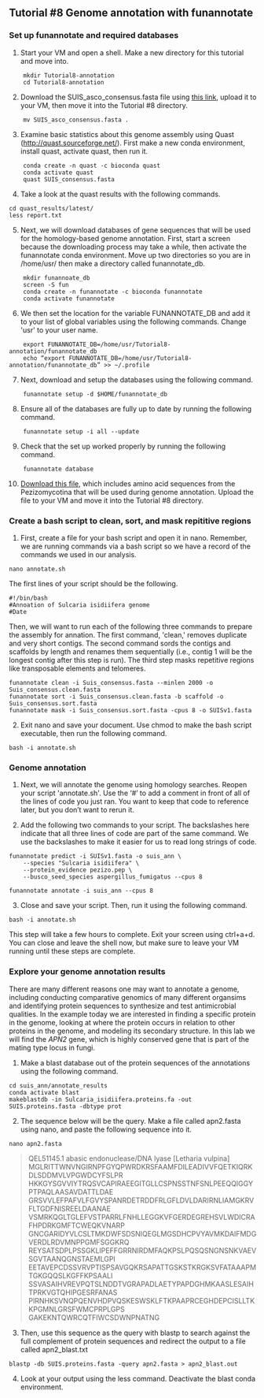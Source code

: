 ## Tutorial #8 Genome annotation with funannotate



### Set up funannotate and required databases
1. Start your VM and open a shell. Make a new directory for this tutorial and move into.
<!-- -->
        mkdir Tutorial8-annotation
        cd Tutorial8-annotation
2. Download the SUIS_asco_consensus.fasta file using [this link](https://drive.google.com/file/d/1VQ8LJJXiCIkn24742e6cW8oSfLA5AL5H/view?usp=sharing), upload it to your VM, then move it into the Tutorial #8 directory.
<!-- -->
        mv SUIS_asco_consensus.fasta .
        
3. Examine basic statistics about this genome assembly using Quast (http://quast.sourceforge.net/). First make a new conda environment,  install quast, activate quast, then run it.
<!-- -->
        conda create -n quast -c bioconda quast
        conda activate quast
        quast SUIS_consensus.fasta
    
4. Take a look at the quast results with the following commands.
<!-- -->
	cd quast_results/latest/
	less report.txt
5. Next, we will download databases of gene sequences that will be used for the homology-based genome annotation. First, start a screen because the downloading process may take a while, then activate the funannotate conda environment. Move up two directories so you are in /home/usr/ then make a directory called funannotate_db.
<!-- -->        
        mkdir funannoate_db
        screen -S fun
        conda create -n funannotate -c bioconda funannotate
        conda activate funannotate
   
6. We then set the location for the variable FUNANNOTATE_DB and add it to your list of global variables using the following commands. Change 'usr' to your user name.
<!-- -->
        export FUNANNOTATE_DB=/home/usr/Tutorial8-annotation/funannotate_db
        echo “export FUNANNOTATE_DB=/home/usr/Tutorial8-annotation/funannotate_db” >> ~/.profile
7. Next, download and setup the databases using the following command. 
<!-- -->
        funannotate setup -d $HOME/funannotate_db

8. Ensure all of the databases are fully up to date by running the following command.
<!-- -->
        funannotate setup -i all --update

9. Check that the set up worked properly by running the following command.
<!-- -->	
        funannotate database
10. [Download this file](https://drive.google.com/file/d/1NkPOLwSY6vOgQc77EZxtYRIjtI5-INtJ/view?usp=sharing), which includes amino acid sequences from the Pezizomycotina that will be used during genome annotation. Upload the file to your VM and move it into the Tutorial #8 directory.

### Create a bash script to clean, sort, and mask repititive regions

1. First, create a file for your bash script and open it in nano. Remember, we are running commands via a bash script so we have a record of the commands we used in our analysis.
<!-- -->
	nano annotate.sh
The first lines of your script should be the following.
<!-- -->
	#!/bin/bash
	#Annoation of Sulcaria isidiifera genome
	#Date

Then, we will want to run each of the following three commands to prepare the assembly for annation. The first command, 'clean,' removes duplicate and very short contigs. The second command sords the contigs and scaffolds by length and renames them sequentially (i.e., contig 1 will be the longest contig after this step is run). The third step masks repetitive regions like transposable elements and telomeres.
<!-- -->
	funannotate clean -i Suis_consensus.fasta --minlen 2000 -o Suis_consensus.clean.fasta
	funannotate sort -i Suis_consensus.clean.fasta -b scaffold -o Suis_consensus.sort.fasta
	funannotate mask -i Suis_consensus.sort.fasta -cpus 8 -o SUISv1.fasta

2. Exit nano and save your document. Use chmod to make the bash script executable, then run the following command.
<!-- -->	
	bash -i annotate.sh

### Genome annotation 

1. Next, we will annotate the genome using homology searches. Reopen your script 'annotate.sh'. Use the ‘#’ to add a comment in front of all of the lines of code you just ran. You want to keep that code to reference later, but you don’t want to rerun it.

2. Add the following two commands to your script. The backslashes here indicate that all three lines of code are part of the same command. We use the backslashes to make it easier for us to read long strings of code.
<!-- -->
	funannotate predict -i SUISv1.fasta -o suis_ann \
	    --species "Sulcaria isidiifera" \
	    --protein_evidence pezizo.pep \
	    --busco_seed_species aspergillus_fumigatus --cpus 8
	
	funannotate annotate -i suis_ann --cpus 8

3. Close and save your script. Then, run it using the following command.
<!-- -->
	bash -i annotate.sh

This step will take a few hours to complete. Exit your screen using ctrl+a+d. You can close and leave the shell now, but make sure to leave your VM running until these steps are complete. 

### Explore your genome annotation results

There are many different reasons one may want to annotate a genome, including conducting comparative genomics of many different organsims and identifying protein sequences to synthesize  and test antimicrobial qualities. In the example today we are interested in finding a specific protein in the genome, looking at where the protein occurs in relation to other proteins in the genome, and modeling its secondary structure. In this lab we will find the *APN2* gene, which is highly conserved gene that is part of the mating type locus in fungi.

1. Make a blast database out of the protein sequences of the annotations using the following command.
<!-- -->
	cd suis_ann/annotate_results
	conda activate blast
	makeblastdb -in Sulcaria_isidiifera.proteins.fa -out SUIS.proteins.fasta -dbtype prot 

2. The sequence below will be the query. Make a file called apn2.fasta using nano, and paste the following sequence into it.
<!-- -->
	nano apn2.fasta
	
>QEL51145.1 abasic endonuclease/DNA lyase [Letharia vulpina]
MGLRITTWNVNGIRNPFGYQPWRDKRSFAAMFDILEADIVVFQETKIQRKDLSDDMVLVPGWDCYFSLPR
HKKGYSGVVIYTRQSVCAPIRAEEGITGLLCSPNSSTNFSNLPEEQQIGGYPTPAQLAASAVDATTLDAE
GRSVVLEFPAFVLFGVYSPANRDETRDDFRLGFLDVLDARIRNLIAMGKRVFLTGDFNISREELDAANAE
VSMRKQGLTGLEFVSTPARRLFNHLLEGGKVFGERDEGREHSVLWDICRAFHPDRKGMFTCWEQKVNARP
GNCGARIDYVLCSLTMKDWFSDSNIQEGLMGSDHCPVYAVMKDAIFMDGVERDLRDVMNPPGMFSGGKRQ
REYSATSDPLPSSGKLIPEFFGRRNIRDMFAQKPSLPQSQSNGNSNKVAEVSGVTAANQGNSTAEMLGPI
EETAVEPCDSSVRVPTISPSAVGQKRSAPATTGSKSTKRGKSVFATAAAPMTGKGQQSLKGFFKPSAALI
SSVASAIHVREVPQTSLNDDTVGRAPADLAETYPAPDGHMKAASLESAIHTPRKVGTQHIPGESRFANAS
PIRNHKSVNQPQENVHDPVQSKESWSKLFTKPAAPRCEGHDEPCISLLTKKPGMNLGRSFWMCPRPLGPS
GAKEKNTQWRCQTFIWCSDWNPNATNG

3. Then, use this sequence as the query with blastp to search against the full complement of protein sequences and redirect the output to a file called apn2_blast.txt
<!-- -->	
	blastp -db SUIS.proteins.fasta -query apn2.fasta > apn2_blast.out
	
4. Look at your output using the less command. Deactivate the blast conda environment.
